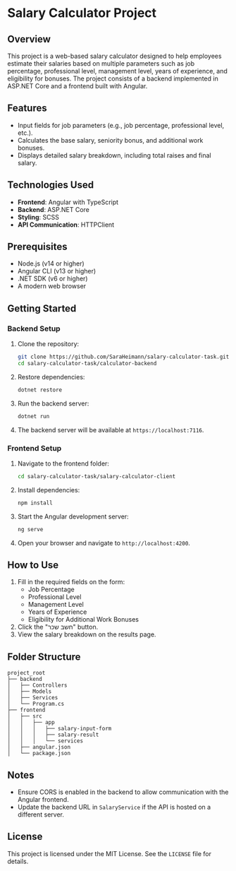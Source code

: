 # Salary Calculator Project

## Overview
This project is a web-based salary calculator designed to help employees estimate their salaries based on multiple parameters such as job percentage, professional level, management level, years of experience, and eligibility for bonuses. The project consists of a backend implemented in ASP.NET Core and a frontend built with Angular.

## Features
- Input fields for job parameters (e.g., job percentage, professional level, etc.).
- Calculates the base salary, seniority bonus, and additional work bonuses.
- Displays detailed salary breakdown, including total raises and final salary.

## Technologies Used
- **Frontend**: Angular with TypeScript
- **Backend**: ASP.NET Core
- **Styling**: SCSS
- **API Communication**: HTTPClient

## Prerequisites
- Node.js (v14 or higher)
- Angular CLI (v13 or higher)
- .NET SDK (v6 or higher)
- A modern web browser

## Getting Started

### Backend Setup
1. Clone the repository:
   ```bash
   git clone https://github.com/SaraHeimann/salary-calculator-task.git
   cd salary-calculator-task/calculator-backend
   ```
2. Restore dependencies:
   ```bash
   dotnet restore
   ```
3. Run the backend server:
   ```bash
   dotnet run
   ```
4. The backend server will be available at `https://localhost:7116`.

### Frontend Setup
1. Navigate to the frontend folder:
   ```bash
   cd salary-calculator-task/salary-calculator-client
   ```
2. Install dependencies:
   ```bash
   npm install
   ```
3. Start the Angular development server:
   ```bash
   ng serve
   ```
4. Open your browser and navigate to `http://localhost:4200`.

## How to Use
1. Fill in the required fields on the form:
   - Job Percentage
   - Professional Level
   - Management Level
   - Years of Experience
   - Eligibility for Additional Work Bonuses
2. Click the "חשב שכר" button.
3. View the salary breakdown on the results page.

## Folder Structure
```
project_root
├── backend
│   ├── Controllers
│   ├── Models
│   ├── Services
│   └── Program.cs
├── frontend
│   ├── src
│   │   ├── app
│   │   │   ├── salary-input-form
│   │   │   ├── salary-result
│   │   │   └── services
│   ├── angular.json
│   └── package.json
```

## Notes
- Ensure CORS is enabled in the backend to allow communication with the Angular frontend.
- Update the backend URL in `SalaryService` if the API is hosted on a different server.

## License
This project is licensed under the MIT License. See the `LICENSE` file for details.


